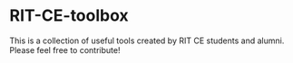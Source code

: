 # RIT-CE-toolbox

This is a collection of useful tools created by RIT CE students and alumni.
Please feel free to contribute!
